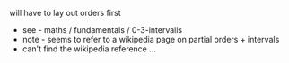 
will have to lay out orders first
- see - maths / fundamentals / 0-3-intervalls
- note - seems to refer to a wikipedia page
  on partial orders + intervals
- can't find the wikipedia reference ...
